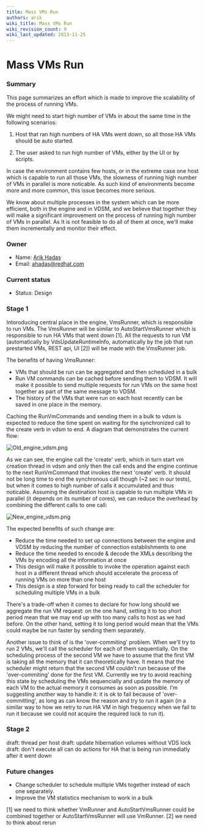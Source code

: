 ```yaml
---
title: Mass VMs Run
authors: arik
wiki_title: Mass VMs Run
wiki_revision_count: 9
wiki_last_updated: 2013-11-25
---
```


# Mass VMs Run

### Summary

This page summarizes an effort which is made to improve the scalability of the process of running VMs.

We might need to start high number of VMs in about the same time in the following scenarios:

1. Host that ran high numbers of HA VMs went down, so all those HA VMs should be auto started.

2. The user asked to run high number of VMs, either by the UI or by scripts.

In case the environment contains few hosts, or in the extreme case one host which is capable to run all those VMs, the slowness of running high number of VMs in parallel is more noticable. As such kind of environments become more and more common, this issue becomes more serious.

We know about multiple processes in the system which can be more efficient, both in the engine and in VDSM, and we believe that together they will make a significant improvement on the process of running high number of VMs in parallel. As It is not feasible to do all of them at once, we'll make them incrementally and monitor their effect.

### Owner

*   Name: [ Arik Hadas](User:Arik)
*   Email: <ahadas@redhat.com>

### Current status

*   Status: Design

### Stage 1

Intoroducing central place in the engine, VmsRunner, which is responsible to run VMs. The VmsRunner will be similar to AutoStartVmsRunner which is responsible to run HA VMs that went down [1]. All the requests to run VM (automatically by VdsUpdateRuntimeInfo, automatically by the job that run prestarted VMs, REST api, UI [2]) will be made with the VmsRunner job.

The benefits of having VmsRunner:

*   VMs that should be run can be aggregated and then scheduled in a bulk
*   Run VM commands can be cached before sending them to VDSM. It will make it possible to send multiple requests for run VMs on the same host together as part of the same message to VDSM.
*   The history of the VMs that were run on each host recently can be saved in one place in the memory.

Caching the RunVmCommands and sending them in a bulk to vdsm is expected to reduce the time spent on waiting for the synchronized call to the create verb in vdsm to end. A diagram that demonstrates the current flow:

![](Old_engine_vdsm.png "Old_engine_vdsm.png")

As we can see, the engine call the 'create' verb, which in turn start vm creation thread in vdsm and only then the call ends and the engine continue to the next RunVmCommand that invokes the next 'create' verb. It should not be long time to end the synchronous call though (~2 sec in our tests), but when it comes to high number of calls it accumulated and thus noticable. Assuming the destination host is capable to run multiple VMs in parallel (it depends on its number of cores), we can reduce the overhead by combining the different calls to one call:

![](New_engine_vdsm.png "New_engine_vdsm.png")

The expected benefits of such change are:

*   Reduce the time needed to set up connections between the engine and VDSM by reducing the number of connection establishments to one
*   Reduce the time needed to encode & decode the XMLs describing the VMs by encoding all the information at once
*   This design will make it possible to invoke the operation against each host in a different thread which should accelerate the process of running VMs on more than one host
*   This design is a step forward for being ready to call the scheduler for scheduling multiple VMs in a bulk

There's a trade-off when it comes to declare for how long should we aggregate the run VM request: on the one hand, setting it to too short period mean that we may end up with too many calls to host as we had before. On the other hand, setting it to long period would mean that the VMs could maybe be run faster by sending them separately.

Another issue to think of is the 'over-commiting' problem. When we'll try to run 2 VMs, we'll call the scheduler for each of them sequentially. On the scheduling process of the second VM we have to assume that the first VM is taking all the memory that it can theoretically have. It means that the scheduler might return that the second VM couldn't run because of the 'over-commiting' done for the first VM. Currently we try to avoid reaching this state by scheduling the VMs sequencially and update the memory of each VM to the actual memory it consumes as soon as possible. I'm suggesting another way to handle it: it is ok to fail because of 'over-committing', as long as can know the reason and try to run it again (in a similar way to how we retry to run HA VM in high frequency when we fail to run it because we could not acquire the required lock to run it).

### Stage 2

draft: thread per host draft: update hibernation volumes without VDS lock draft: don't execute all can do actions for HA that is being run immediatly after it went down

### Future changes

*   Change scheduler to schedule multiple VMs together instead of each one separately.
*   Improve the VM statistics mechanism to work in a bulk

[1] we need to think whether VmRunner and AutoStartVmsRunner could be combined together or AutoStartVmsRunner will use VmRunner. [2] we need to think about rerun
